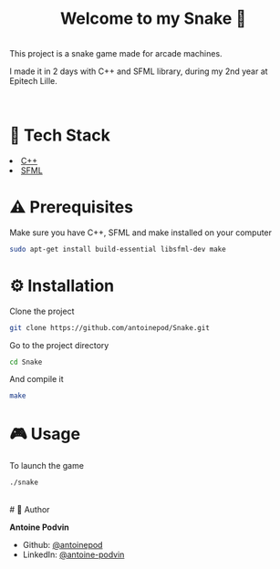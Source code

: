 <h1 align="center">Welcome to my Snake 👋</h1>

<br/>
This project is a snake game made for arcade machines.

I made it in 2 days with C++ and SFML library, during my 2nd year at Epitech Lille.


<br/>

# 👾 Tech Stack

<li><a href="https://fr.wikipedia.org/wiki/C%2B%2B">C++</a></li>
<li><a href="https://www.sfml-dev.org/">SFML</a></li>



# ⚠️ Prerequisites
Make sure you have C++, SFML and make installed on your computer

```sh
sudo apt-get install build-essential libsfml-dev make
```

# ⚙️ Installation

Clone the project

```sh
git clone https://github.com/antoinepod/Snake.git
```

Go to the project directory

```sh
cd Snake
```

And compile it

```sh
make
```

# 🎮 Usage

To launch the game

```sh
./snake
```

<br/>
# 👤 Author

**Antoine Podvin**

* Github: [@antoinepod](https://github.com/antoinepod)
* LinkedIn: [@antoine-podvin](https://linkedin.com/in/antoine-podvin)